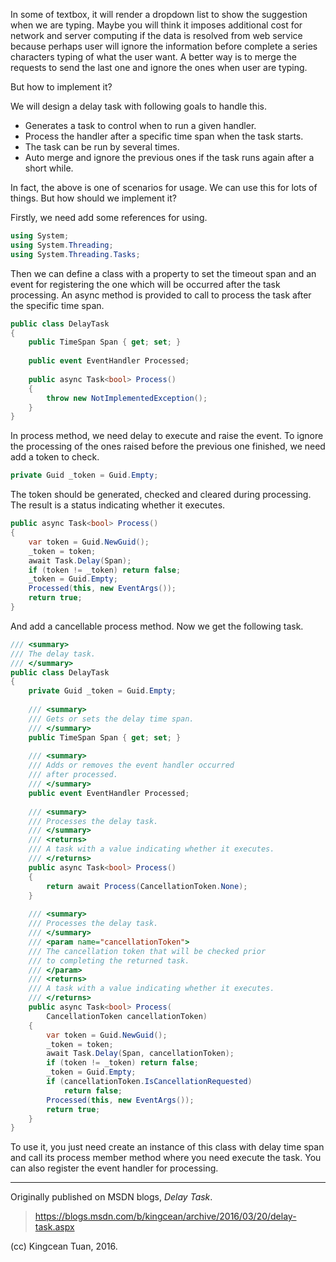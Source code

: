In some of textbox, it will render a dropdown list to show the suggestion when we are typing. Maybe you will think it imposes additional cost for network and server computing if the data is resolved from web service because perhaps user will ignore the information before complete a series characters typing of what the user want. A better way is to merge the requests to send the last one and ignore the ones when user are typing.

But how to implement it?

We will design a delay task with following goals to handle this.

- Generates a task to control when to run a given handler.
- Process the handler after a specific time span when the task starts.
- The task can be run by several times.
- Auto merge and ignore the previous ones if the task runs again after a short while.

In fact, the above is one of scenarios for usage. We can use this for lots of things. But how should we implement it?

Firstly, we need add some references for using.

```csharp
using System;
using System.Threading;
using System.Threading.Tasks;
```

Then we can define a class with a property to set the timeout span and an event for registering the one which will be occurred after the task processing. An async method is provided to call to process the task after the specific time span.

```csharp
public class DelayTask
{
    public TimeSpan Span { get; set; }
 
    public event EventHandler Processed;
 
    public async Task<bool> Process()
    {
        throw new NotImplementedException();
    }
}
```

In process method, we need delay to execute and raise the event. To ignore the processing of the ones raised before the previous one finished, we need add a token to check.

```csharp
private Guid _token = Guid.Empty;
```

The token should be generated, checked and cleared during processing. The result is a status indicating whether it executes.

```csharp
public async Task<bool> Process()
{
    var token = Guid.NewGuid();
    _token = token;
    await Task.Delay(Span);
    if (token != _token) return false;
    _token = Guid.Empty;
    Processed(this, new EventArgs());
    return true;
}
```

And add a cancellable process method. Now we get the following task.

```csharp
/// <summary>
/// The delay task.
/// </summary>
public class DelayTask
{
    private Guid _token = Guid.Empty;
 
    /// <summary>
    /// Gets or sets the delay time span.
    /// </summary>
    public TimeSpan Span { get; set; }
 
    /// <summary>
    /// Adds or removes the event handler occurred
    /// after processed.
    /// </summary>
    public event EventHandler Processed;
 
    /// <summary>
    /// Processes the delay task.
    /// </summary>
    /// <returns>
    /// A task with a value indicating whether it executes.
    /// </returns>
    public async Task<bool> Process()
    {
        return await Process(CancellationToken.None);
    }
 
    /// <summary>
    /// Processes the delay task.
    /// </summary>
    /// <param name="cancellationToken">
    /// The cancellation token that will be checked prior
    /// to completing the returned task.
    /// </param>
    /// <returns>
    /// A task with a value indicating whether it executes.
    /// </returns>
    public async Task<bool> Process(
        CancellationToken cancellationToken)
    {
        var token = Guid.NewGuid();
        _token = token;
        await Task.Delay(Span, cancellationToken);
        if (token != _token) return false;
        _token = Guid.Empty;
        if (cancellationToken.IsCancellationRequested)
            return false;
        Processed(this, new EventArgs());
        return true;
    }
}
```

To use it, you just need create an instance of this class with delay time span and call its process member method where you need execute the task. You can also register the event handler for processing.

<!-- End -->
---

Originally published on MSDN blogs, _Delay Task_.

> https://blogs.msdn.com/b/kingcean/archive/2016/03/20/delay-task.aspx

(cc) Kingcean Tuan, 2016.
